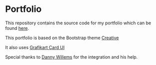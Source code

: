 # Portfolio

This repository contains the source code for my portfolio which can be found [here](http://www.debled.com).

This portfolio is based on the Bootstrap theme [Creative](http://startbootstrap.com/template-overviews/creative/)

It also uses [Grafikart Card UI](https://www.grafikart.fr/tutoriels/html-css/card-ui-629)

Special thanks to [Danny Willems](https://github.com/dannywillems) for the integration and his help.
